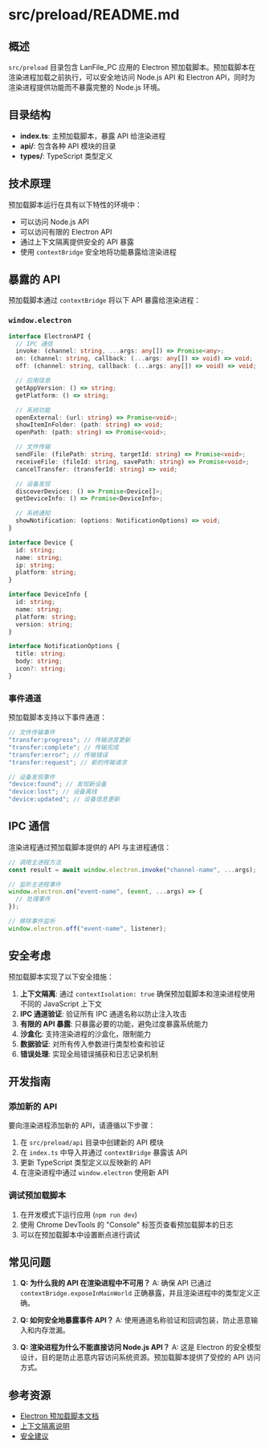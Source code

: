 # src/preload/README.md

## 概述

`src/preload` 目录包含 LanFile_PC 应用的 Electron 预加载脚本。预加载脚本在渲染进程加载之前执行，可以安全地访问 Node.js API 和 Electron API，同时为渲染进程提供功能而不暴露完整的 Node.js 环境。

## 目录结构

- **index.ts**: 主预加载脚本，暴露 API 给渲染进程
- **api/**: 包含各种 API 模块的目录
- **types/**: TypeScript 类型定义

## 技术原理

预加载脚本运行在具有以下特性的环境中：

- 可以访问 Node.js API
- 可以访问有限的 Electron API
- 通过上下文隔离提供安全的 API 暴露
- 使用 `contextBridge` 安全地将功能暴露给渲染进程

## 暴露的 API

预加载脚本通过 `contextBridge` 将以下 API 暴露给渲染进程：

### `window.electron`

```typescript
interface ElectronAPI {
  // IPC 通信
  invoke: (channel: string, ...args: any[]) => Promise<any>;
  on: (channel: string, callback: (...args: any[]) => void) => void;
  off: (channel: string, callback: (...args: any[]) => void) => void;

  // 应用信息
  getAppVersion: () => string;
  getPlatform: () => string;

  // 系统功能
  openExternal: (url: string) => Promise<void>;
  showItemInFolder: (path: string) => void;
  openPath: (path: string) => Promise<void>;

  // 文件传输
  sendFile: (filePath: string, targetId: string) => Promise<void>;
  receiveFile: (fileId: string, savePath: string) => Promise<void>;
  cancelTransfer: (transferId: string) => void;

  // 设备发现
  discoverDevices: () => Promise<Device[]>;
  getDeviceInfo: () => Promise<DeviceInfo>;

  // 系统通知
  showNotification: (options: NotificationOptions) => void;
}

interface Device {
  id: string;
  name: string;
  ip: string;
  platform: string;
}

interface DeviceInfo {
  id: string;
  name: string;
  platform: string;
  version: string;
}

interface NotificationOptions {
  title: string;
  body: string;
  icon?: string;
}
```

### 事件通道

预加载脚本支持以下事件通道：

```typescript
// 文件传输事件
"transfer:progress"; // 传输进度更新
"transfer:complete"; // 传输完成
"transfer:error"; // 传输错误
"transfer:request"; // 新的传输请求

// 设备发现事件
"device:found"; // 发现新设备
"device:lost"; // 设备离线
"device:updated"; // 设备信息更新
```

## IPC 通信

渲染进程通过预加载脚本提供的 API 与主进程通信：

```typescript
// 调用主进程方法
const result = await window.electron.invoke("channel-name", ...args);

// 监听主进程事件
window.electron.on("event-name", (event, ...args) => {
  // 处理事件
});

// 移除事件监听
window.electron.off("event-name", listener);
```

## 安全考虑

预加载脚本实现了以下安全措施：

1. **上下文隔离**: 通过 `contextIsolation: true` 确保预加载脚本和渲染进程使用不同的 JavaScript 上下文
2. **IPC 通道验证**: 验证所有 IPC 通道名称以防止注入攻击
3. **有限的 API 暴露**: 只暴露必要的功能，避免过度暴露系统能力
4. **沙盒化**: 支持渲染进程的沙盒化，限制能力
5. **数据验证**: 对所有传入参数进行类型检查和验证
6. **错误处理**: 实现全局错误捕获和日志记录机制

## 开发指南

### 添加新的 API

要向渲染进程添加新的 API，请遵循以下步骤：

1. 在 `src/preload/api` 目录中创建新的 API 模块
2. 在 `index.ts` 中导入并通过 `contextBridge` 暴露该 API
3. 更新 TypeScript 类型定义以反映新的 API
4. 在渲染进程中通过 `window.electron` 使用新 API

### 调试预加载脚本

1. 在开发模式下运行应用 (`npm run dev`)
2. 使用 Chrome DevTools 的 "Console" 标签页查看预加载脚本的日志
3. 可以在预加载脚本中设置断点进行调试

## 常见问题

1. **Q: 为什么我的 API 在渲染进程中不可用？**
   A: 确保 API 已通过 `contextBridge.exposeInMainWorld` 正确暴露，并且渲染进程中的类型定义正确。

2. **Q: 如何安全地暴露事件 API？**
   A: 使用通道名称验证和回调包装，防止恶意输入和内存泄漏。

3. **Q: 渲染进程为什么不能直接访问 Node.js API？**
   A: 这是 Electron 的安全模型设计，目的是防止恶意内容访问系统资源。预加载脚本提供了受控的 API 访问方式。

## 参考资源

- [Electron 预加载脚本文档](https://www.electronjs.org/docs/latest/tutorial/process-model#preload-scripts)
- [上下文隔离说明](https://www.electronjs.org/docs/latest/tutorial/context-isolation)
- [安全建议](https://www.electronjs.org/docs/latest/tutorial/security)
